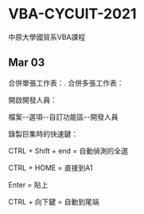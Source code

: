 # VBA-CYCUIT-2021
中原大學國貿系VBA課程


## **Mar 03**
合併單張工作表：.
合併多張工作表：

開啟開發人員：

檔案--選項--自訂功能區--開發人員

錄製巨集時的快速鍵：

CTRL + Shift + end = 自動偵測的全選

CTRL + HOME = 直接到A1

Enter = 貼上

CTRL + 向下鍵 = 自動到尾端
